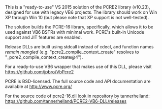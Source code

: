 This is a "ready-to-use" VS 2015 solution of the PCRE2 library (v10.23), designed for use with legacy VB6 projects.  The library should work on Win XP through Win 10 (but please note that XP support is not well-tested).

The solution builds the PCRE-16 library, specifically, which allows it to be used against VB6 BSTRs with minimal work.  PCRE's built-in Unicode support and JIT features are enabled.  

Release DLLs are built using stdcall instead of cdecl, and function names *remain mangled* (e.g. "pcre2_compile_context_create" resolves to "_pcre2_compile_context_create@4").

For a ready-to-use VB6 wrapper that makes use of this DLL, please visit https://github.com/jpbro/VbPcre2

PCRE is BSD-licensed.  The full source code and API documentation are available at http://www.pcre.org/

For the source code of pcre2-16.dll look in repository by tannerhelland: https://github.com/tannerhelland/PCRE2-VB6-DLL/releases